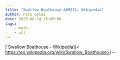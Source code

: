 ```yaml
---
title: "Swallow Boathouse &#8211; Wikipedia"
author: Pito Salas
date: 2023-06-14 15:00:00
tags:
    - main
    - all
---
```



[ Swallow Boathouse - Wikipedia](<
https://en.wikipedia.org/wiki/Swallow_Boathouse>) –



